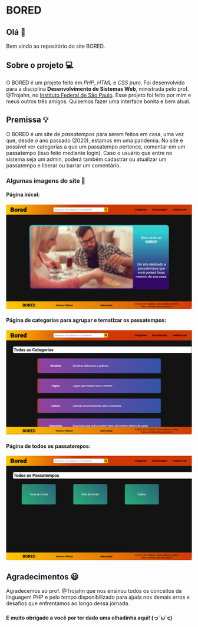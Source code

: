 # BORED

## Olá 👋

Bem vindo ao repositório do site BORED.

## Sobre o projeto 💻
O BORED é um projeto feito em _PHP_, _HTML_ e _CSS puro_. Foi desenvolvido para a disciplina **Desenvolvimento de Sistemas Web**, ministrada pelo prof. @Trojahn, no [Instituto Federal de São Paulo](https://scl.ifsp.edu.br/).
Esse projeto foi feito por mim e meus outros três amigos. Quisemos fazer uma interface bonita e bem atual.

## Premissa 💡
O BORED é um site de _passatempos_ para serem feitos em casa, uma vez que, desde o ano passado (2020), estamos em uma pandemia.
No site é possível ver categorias a que um passatempo pertence, comentar em um passatempo (isso feito mediante login).
Caso o usuário que entre no sistema seja um admin, poderá também cadastrar ou atualizar um passatempo e liberar ou barrar um comentário.

### Algumas imagens do site 👀
#### Página inical:
![](index.png)

#### Página de categorias para agrupar e tematizar os passatempos:
![](categorias.png)

#### Página de todos os passatempos:
![](passatempos.png)

## Agradecimentos 😃

Agradecemos ao prof. @Trojahn que nos ensinou todos os conceitos da linguagem PHP e pelo tempo disponibilizado para ajuda nos demais erros e desafios que enfrentamos ao longo dessa jornada.

#### E muito obrigado a você por ter dado uma olhadinha aqui! (っ˘ω˘ς)
